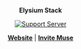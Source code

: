 <div align="center">

**Elysium Stack**

[![Support Server](https://discord.com/api/guilds/1006255800299298906/widget.png?style=banner2)](https://discord.the-river-styx.com)

**[Website](https://the-river-styx.com)**	| **[Invite Muse](https://muse.the-river-styx.com)**


</div>
